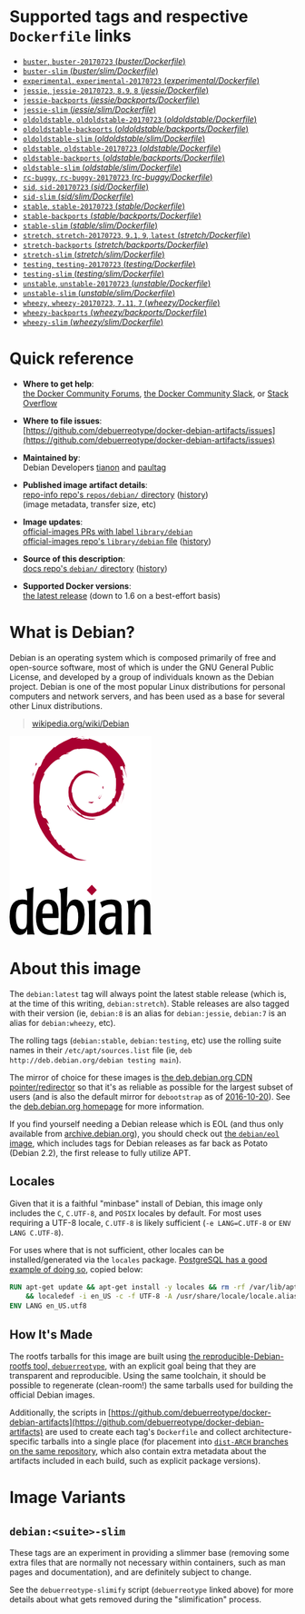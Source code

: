 <!--

********************************************************************************

WARNING:

    DO NOT EDIT "debian/README.md"

    IT IS AUTO-GENERATED

    (from the other files in "debian/" combined with a set of templates)

********************************************************************************

-->

# Supported tags and respective `Dockerfile` links

-	[`buster`, `buster-20170723` (*buster/Dockerfile*)](https://github.com/debuerreotype/docker-debian-artifacts/blob/42bec5bc2f5a76ceeb125bc4e66d6f70a95e933f/buster/Dockerfile)
-	[`buster-slim` (*buster/slim/Dockerfile*)](https://github.com/debuerreotype/docker-debian-artifacts/blob/42bec5bc2f5a76ceeb125bc4e66d6f70a95e933f/buster/slim/Dockerfile)
-	[`experimental`, `experimental-20170723` (*experimental/Dockerfile*)](https://github.com/debuerreotype/docker-debian-artifacts/blob/42bec5bc2f5a76ceeb125bc4e66d6f70a95e933f/experimental/Dockerfile)
-	[`jessie`, `jessie-20170723`, `8.9`, `8` (*jessie/Dockerfile*)](https://github.com/debuerreotype/docker-debian-artifacts/blob/42bec5bc2f5a76ceeb125bc4e66d6f70a95e933f/jessie/Dockerfile)
-	[`jessie-backports` (*jessie/backports/Dockerfile*)](https://github.com/debuerreotype/docker-debian-artifacts/blob/42bec5bc2f5a76ceeb125bc4e66d6f70a95e933f/jessie/backports/Dockerfile)
-	[`jessie-slim` (*jessie/slim/Dockerfile*)](https://github.com/debuerreotype/docker-debian-artifacts/blob/42bec5bc2f5a76ceeb125bc4e66d6f70a95e933f/jessie/slim/Dockerfile)
-	[`oldoldstable`, `oldoldstable-20170723` (*oldoldstable/Dockerfile*)](https://github.com/debuerreotype/docker-debian-artifacts/blob/42bec5bc2f5a76ceeb125bc4e66d6f70a95e933f/oldoldstable/Dockerfile)
-	[`oldoldstable-backports` (*oldoldstable/backports/Dockerfile*)](https://github.com/debuerreotype/docker-debian-artifacts/blob/42bec5bc2f5a76ceeb125bc4e66d6f70a95e933f/oldoldstable/backports/Dockerfile)
-	[`oldoldstable-slim` (*oldoldstable/slim/Dockerfile*)](https://github.com/debuerreotype/docker-debian-artifacts/blob/42bec5bc2f5a76ceeb125bc4e66d6f70a95e933f/oldoldstable/slim/Dockerfile)
-	[`oldstable`, `oldstable-20170723` (*oldstable/Dockerfile*)](https://github.com/debuerreotype/docker-debian-artifacts/blob/42bec5bc2f5a76ceeb125bc4e66d6f70a95e933f/oldstable/Dockerfile)
-	[`oldstable-backports` (*oldstable/backports/Dockerfile*)](https://github.com/debuerreotype/docker-debian-artifacts/blob/42bec5bc2f5a76ceeb125bc4e66d6f70a95e933f/oldstable/backports/Dockerfile)
-	[`oldstable-slim` (*oldstable/slim/Dockerfile*)](https://github.com/debuerreotype/docker-debian-artifacts/blob/42bec5bc2f5a76ceeb125bc4e66d6f70a95e933f/oldstable/slim/Dockerfile)
-	[`rc-buggy`, `rc-buggy-20170723` (*rc-buggy/Dockerfile*)](https://github.com/debuerreotype/docker-debian-artifacts/blob/42bec5bc2f5a76ceeb125bc4e66d6f70a95e933f/rc-buggy/Dockerfile)
-	[`sid`, `sid-20170723` (*sid/Dockerfile*)](https://github.com/debuerreotype/docker-debian-artifacts/blob/42bec5bc2f5a76ceeb125bc4e66d6f70a95e933f/sid/Dockerfile)
-	[`sid-slim` (*sid/slim/Dockerfile*)](https://github.com/debuerreotype/docker-debian-artifacts/blob/42bec5bc2f5a76ceeb125bc4e66d6f70a95e933f/sid/slim/Dockerfile)
-	[`stable`, `stable-20170723` (*stable/Dockerfile*)](https://github.com/debuerreotype/docker-debian-artifacts/blob/42bec5bc2f5a76ceeb125bc4e66d6f70a95e933f/stable/Dockerfile)
-	[`stable-backports` (*stable/backports/Dockerfile*)](https://github.com/debuerreotype/docker-debian-artifacts/blob/42bec5bc2f5a76ceeb125bc4e66d6f70a95e933f/stable/backports/Dockerfile)
-	[`stable-slim` (*stable/slim/Dockerfile*)](https://github.com/debuerreotype/docker-debian-artifacts/blob/42bec5bc2f5a76ceeb125bc4e66d6f70a95e933f/stable/slim/Dockerfile)
-	[`stretch`, `stretch-20170723`, `9.1`, `9`, `latest` (*stretch/Dockerfile*)](https://github.com/debuerreotype/docker-debian-artifacts/blob/42bec5bc2f5a76ceeb125bc4e66d6f70a95e933f/stretch/Dockerfile)
-	[`stretch-backports` (*stretch/backports/Dockerfile*)](https://github.com/debuerreotype/docker-debian-artifacts/blob/42bec5bc2f5a76ceeb125bc4e66d6f70a95e933f/stretch/backports/Dockerfile)
-	[`stretch-slim` (*stretch/slim/Dockerfile*)](https://github.com/debuerreotype/docker-debian-artifacts/blob/42bec5bc2f5a76ceeb125bc4e66d6f70a95e933f/stretch/slim/Dockerfile)
-	[`testing`, `testing-20170723` (*testing/Dockerfile*)](https://github.com/debuerreotype/docker-debian-artifacts/blob/42bec5bc2f5a76ceeb125bc4e66d6f70a95e933f/testing/Dockerfile)
-	[`testing-slim` (*testing/slim/Dockerfile*)](https://github.com/debuerreotype/docker-debian-artifacts/blob/42bec5bc2f5a76ceeb125bc4e66d6f70a95e933f/testing/slim/Dockerfile)
-	[`unstable`, `unstable-20170723` (*unstable/Dockerfile*)](https://github.com/debuerreotype/docker-debian-artifacts/blob/42bec5bc2f5a76ceeb125bc4e66d6f70a95e933f/unstable/Dockerfile)
-	[`unstable-slim` (*unstable/slim/Dockerfile*)](https://github.com/debuerreotype/docker-debian-artifacts/blob/42bec5bc2f5a76ceeb125bc4e66d6f70a95e933f/unstable/slim/Dockerfile)
-	[`wheezy`, `wheezy-20170723`, `7.11`, `7` (*wheezy/Dockerfile*)](https://github.com/debuerreotype/docker-debian-artifacts/blob/42bec5bc2f5a76ceeb125bc4e66d6f70a95e933f/wheezy/Dockerfile)
-	[`wheezy-backports` (*wheezy/backports/Dockerfile*)](https://github.com/debuerreotype/docker-debian-artifacts/blob/42bec5bc2f5a76ceeb125bc4e66d6f70a95e933f/wheezy/backports/Dockerfile)
-	[`wheezy-slim` (*wheezy/slim/Dockerfile*)](https://github.com/debuerreotype/docker-debian-artifacts/blob/42bec5bc2f5a76ceeb125bc4e66d6f70a95e933f/wheezy/slim/Dockerfile)

# Quick reference

-	**Where to get help**:  
	[the Docker Community Forums](https://forums.docker.com/), [the Docker Community Slack](https://blog.docker.com/2016/11/introducing-docker-community-directory-docker-community-slack/), or [Stack Overflow](https://stackoverflow.com/search?tab=newest&q=docker)

-	**Where to file issues**:  
	[https://github.com/debuerreotype/docker-debian-artifacts/issues](https://github.com/debuerreotype/docker-debian-artifacts/issues)

-	**Maintained by**:  
	Debian Developers [tianon](https://qa.debian.org/developer.php?login=tianon) and [paultag](https://qa.debian.org/developer.php?login=paultag)

-	**Published image artifact details**:  
	[repo-info repo's `repos/debian/` directory](https://github.com/docker-library/repo-info/blob/master/repos/debian) ([history](https://github.com/docker-library/repo-info/commits/master/repos/debian))  
	(image metadata, transfer size, etc)

-	**Image updates**:  
	[official-images PRs with label `library/debian`](https://github.com/docker-library/official-images/pulls?q=label%3Alibrary%2Fdebian)  
	[official-images repo's `library/debian` file](https://github.com/docker-library/official-images/blob/master/library/debian) ([history](https://github.com/docker-library/official-images/commits/master/library/debian))

-	**Source of this description**:  
	[docs repo's `debian/` directory](https://github.com/docker-library/docs/tree/master/debian) ([history](https://github.com/docker-library/docs/commits/master/debian))

-	**Supported Docker versions**:  
	[the latest release](https://github.com/docker/docker/releases/latest) (down to 1.6 on a best-effort basis)

# What is Debian?

Debian is an operating system which is composed primarily of free and open-source software, most of which is under the GNU General Public License, and developed by a group of individuals known as the Debian project. Debian is one of the most popular Linux distributions for personal computers and network servers, and has been used as a base for several other Linux distributions.

> [wikipedia.org/wiki/Debian](https://en.wikipedia.org/wiki/Debian)

![logo](https://raw.githubusercontent.com/docker-library/docs/b449be7df57e9ed9086bb5821bfb5d6cdc5d67a4/debian/logo.png)

# About this image

The `debian:latest` tag will always point the latest stable release (which is, at the time of this writing, `debian:stretch`). Stable releases are also tagged with their version (ie, `debian:8` is an alias for `debian:jessie`, `debian:7` is an alias for `debian:wheezy`, etc).

The rolling tags (`debian:stable`, `debian:testing`, etc) use the rolling suite names in their `/etc/apt/sources.list` file (ie, `deb http://deb.debian.org/debian testing main`).

The mirror of choice for these images is [the deb.debian.org CDN pointer/redirector](https://deb.debian.org) so that it's as reliable as possible for the largest subset of users (and is also the default mirror for `debootstrap` as of [2016-10-20](https://anonscm.debian.org/cgit/d-i/debootstrap.git/commit/?id=9e8bc60ad1ccf3a25ce7890526b70059f3e770de)). See the [deb.debian.org homepage](https://deb.debian.org) for more information.

If you find yourself needing a Debian release which is EOL (and thus only available from [archive.debian.org](http://archive.debian.org)), you should check out [the `debian/eol` image](https://hub.docker.com/r/debian/eol/), which includes tags for Debian releases as far back as Potato (Debian 2.2), the first release to fully utilize APT.

## Locales

Given that it is a faithful "minbase" install of Debian, this image only includes the `C`, `C.UTF-8`, and `POSIX` locales by default. For most uses requiring a UTF-8 locale, `C.UTF-8` is likely sufficient (`-e LANG=C.UTF-8` or `ENV LANG C.UTF-8`).

For uses where that is not sufficient, other locales can be installed/generated via the `locales` package. [PostgreSQL has a good example of doing so](https://github.com/docker-library/postgres/blob/69bc540ecfffecce72d49fa7e4a46680350037f9/9.6/Dockerfile#L21-L24), copied below:

```dockerfile
RUN apt-get update && apt-get install -y locales && rm -rf /var/lib/apt/lists/* \
	&& localedef -i en_US -c -f UTF-8 -A /usr/share/locale/locale.alias en_US.UTF-8
ENV LANG en_US.utf8
```

## How It's Made

The rootfs tarballs for this image are built using [the reproducible-Debian-rootfs tool, `debuerreotype`](https://github.com/debuerreotype/debuerreotype), with an explicit goal being that they are transparent and reproducible. Using the same toolchain, it should be possible to regenerate (clean-room!) the same tarballs used for building the official Debian images.

Additionally, the scripts in [https://github.com/debuerreotype/docker-debian-artifacts](https://github.com/debuerreotype/docker-debian-artifacts) are used to create each tag's `Dockerfile` and collect architecture-specific tarballs into a single place (for placement into [`dist-ARCH` branches on the same repository](https://github.com/debuerreotype/docker-debian-artifacts/branches), which also contain extra metadata about the artifacts included in each build, such as explicit package versions).

# Image Variants

## `debian:<suite>-slim`

These tags are an experiment in providing a slimmer base (removing some extra files that are normally not necessary within containers, such as man pages and documentation), and are definitely subject to change.

See the `debuerreotype-slimify` script (`debuerreotype` linked above) for more details about what gets removed during the "slimification" process.
